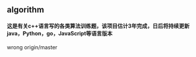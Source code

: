 ## algorithm
#### 这是有关c++语言写的各类算法训练题，该项目估计3年完成，日后将持续更新 java，Python，go，JavaScript等语言版本

wrong origin/master
